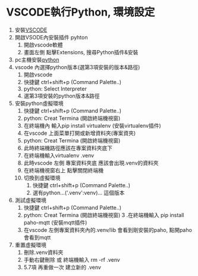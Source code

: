 
# VSCODE執行Python, 環境設定
1. 安裝[VSCODE](https://code.visualstudio.com/download)
2. 開啟VSODE內安裝插件 pyhton
   1. 開啟vscode軟體
   2. 畫面左側 點擊Extensions, 搜尋Python插件&安裝
3. pc主機安裝[python](https://www.python.org/downloads/)
4. vscode 內選擇python版本(選第3項安裝的版本&路徑)
    1. 開啟vscode
    2. 快捷鍵 ctrl+shift+p (Command Palette..)
    3. python: Select Interpreter
    4. 選第3項安裝的python版本&路徑
5. 安裝python虛擬環境
    1. 快捷鍵 ctrl+shift+p (Command Palette..)
    2. python: Creat Termina (開啟終端機視窗)
    3. 在終端機內 輸入pip install virtualenv (安裝virtualenv插件)
    4. 在vscode 上面菜單打開或新增資料夾(專案資夾)
    5. python: Creat Termina (開啟終端機視窗)
    6. 此時終端機路徑應該在專案資料夾底下
    7. 在終端機輸入virtualenv .venv
    8. 此時vscode 左側 專案資料夾底 應該會出現.venv的資料夾
    9. 在終端機視窗右上 點擊關閉終端機
    10. 切換到虛擬環境 
        1. 快捷鍵 ctrl+shift+p (Command Palette..)
        2. 選有python...('.venv':venv)... 這個版本
6. 測試虛擬環境
    1. 快捷鍵 ctrl+shift+p (Command Palette..)
    2. python: Creat Termina (開啟終端機視窗)
    3 .在終端機輸入 pip install paho-mqtt (安裝mqtt插件)
    4. 在vscode 左側專案資料夾內的.venv/lib 會看到剛安裝的paho, 點開paho 會看到mqtt
7. 重置虛擬環境
    1. 刪除.venv資料夾 
    2. 手動右鍵刪除 或 終端機輸入 rm -rf .venv
    3. 5.7項 再重做一次 建立新的 .venv
